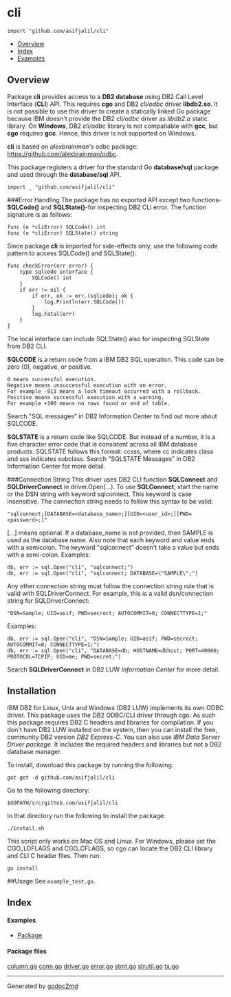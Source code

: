 

# cli
`import "github.com/asifjalil/cli"`

* [Overview](#pkg-overview)
* [Index](#pkg-index)
* [Examples](#pkg-examples)

## <a name="pkg-overview">Overview</a>
Package **cli** provides access to a **DB2 database** using DB2 Call Level Interface (**CLI**) API.
This requires **cgo** and DB2 _cli/odbc_ driver **libdb2.so**.  It is not possible to use this driver to create a statically linked Go package because
IBM doesn't provide the DB2 _cli/odbc_ driver as _libdb2.a_ static library.
On **Windows**, DB2 _cli/odbc_ library is not compatiable with **gcc**, but **cgo** requires **gcc**. Hence, this driver is not
supported on Windows.

**cli** is based on *alexbrainman's* odbc package: <a href="https://github.com/alexbrainman/odbc">https://github.com/alexbrainman/odbc</a>.

This package registers a driver for the standard Go **database/sql** package and used through the
**database/sql** API.


	import _ "github.com/asifjalil/cli"

###Error Handling
The package has no exported API except two functions-**SQLCode()** and **SQLState()**-for inspecting
DB2 CLI error. The function signature is as follows:


	func (e *cliError) SQLCode() int
	func (e *cliError) SQLState() string

Since package **cli** is imported for side-effects only, use the following code
pattern to access SQLCode() and SQLState():


	func checkError(err error) {
		type sqlcode interface {
			SQLCode() int
		}
		if err != nil {
			if err, ok := err.(sqlcode); ok {
				log.Println(err.SQLCode())
			}
			log.Fatal(err)
		}
	}

The local interface can include SQLState() also for inspecting SQLState from DB2 CLI.

**SQLCODE** is a return code from a IBM DB2 SQL operation.
This code can be zero (0), negative, or positive.


	0 means successful execution.
	Negative means unsuccessful execution with an error.
	For example -911 means a lock timeout occurred with a rollback.
	Positive means successful execution with a warning.
	For example +100 means no rows found or end of table.

Search "SQL messages" in DB2 Information Center to find out more about SQLCODE.

**SQLSTATE** is a return code like SQLCODE.
But instead of a number, it is a five character error code that is consistent across all IBM database products.
SQLSTATE follows this format: ccsss, where cc indicates class and sss indicates subclass.
Search "SQLSTATE Messages" in DB2 Information Center for more detail.

###Connection String
This driver uses DB2 CLI function **SQLConnect** and **SQLDriverConnect** in driver.Open(...).
To use **SQLConnect**, start the name or the DSN string with keyword sqlconnect. This keyword is case insensitive.
The connection string needs to follow this syntax to be valid:


	"sqlconnect;[DATABASE=<database_name>;][UID=<user_id>;][PWD=<password>;]"

[...] means optional. If a database_name is not provided, then SAMPLE is
used as the database name. Also note that each keyword and value ends with
a semicolon. The keyword "sqlconnect" doesn't take a value but ends with a semi-colon.
Examples:


	db, err := sql.Open("cli", "sqlconnect;")
	db, err := sql.Open("cli", "sqlconnect; DATABASE=\"SAMPLE\";")

Any other connection string must follow the connection string rule that is
valid with SQLDriverConnect. For example, this is a valid dsn/connection string
for SQLDriverConnect:


	"DSN=Sample; UID=asif; PWD=secrect; AUTOCOMMIT=0; CONNECTTYPE=1;"

Examples:


	db, err := sql.Open("cli", "DSN=Sample; UID=asif; PWD=secrect; AUTOCOMMIT=0; CONNECTTYPE=1;")
	db, err := sql.Open("cli", "DATABASE=db; HOSTNAME=dbhost; PORT=40000; PROTOCOL=TCPIP; UID=me; PWD=secret;")

Search **SQLDriverConnect** in DB2 LUW *Information Center* for more detail.

## Installation
IBM DB2 for Linux, Unix and Windows (DB2 LUW) implements its own ODBC driver.
This package uses the DB2 ODBC/CLI driver through cgo.
As such this package requires DB2 C headers and libraries for compilation.
If you don't have DB2 LUW installed on the system, then you can install
the free, community DB2 version *DB2 Express-C*.
You can also use *IBM Data Server Driver package*. It includes the required headers and libraries
but not a DB2 database manager.

To install, download this package by running the following:


	got get -d github.com/asifjalil/cli

Go to the following directory:


	$GOPATH/src/github.com/asifjalil/cli

In that directory run the following to install the package:


	./install.sh

This script only works on Mac OS and Linux. For Windows, please
set the CGO_LDFLAGS and CGO_CFLAGS, so cgo can locate the DB2 CLI
library and CLI C header files.
Then run:


	go install

##Usage
See `example_test.go`.




## <a name="pkg-index">Index</a>

#### <a name="pkg-examples">Examples</a>
* [Package](#example_)

#### <a name="pkg-files">Package files</a>
[column.go](/src/github.com/asifjalil/cli/column.go) [conn.go](/src/github.com/asifjalil/cli/conn.go) [driver.go](/src/github.com/asifjalil/cli/driver.go) [error.go](/src/github.com/asifjalil/cli/error.go) [stmt.go](/src/github.com/asifjalil/cli/stmt.go) [strutil.go](/src/github.com/asifjalil/cli/strutil.go) [tx.go](/src/github.com/asifjalil/cli/tx.go) 










- - -
Generated by [godoc2md](http://godoc.org/github.com/davecheney/godoc2md)
